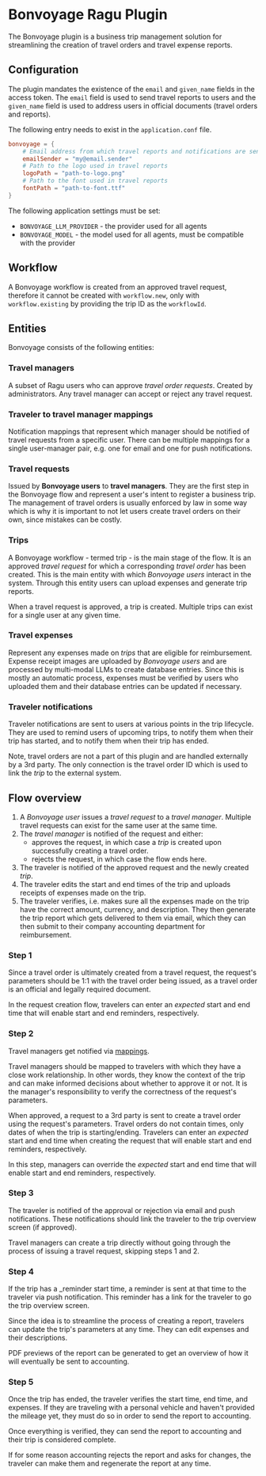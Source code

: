 # Bonvoyage Ragu Plugin

The Bonvoyage plugin is a business trip management solution for streamlining the creation
of travel orders and travel expense reports.

## Configuration

The plugin mandates the existence of the `email` and `given_name` fields in the access token.
The `email` field is used to send travel reports to users and the `given_name` field is used to address users
in official documents (travel orders and reports).

The following entry needs to exist in the `application.conf` file.

```conf
bonvoyage = {
    # Email address from which travel reports and notifications are sent
    emailSender = "my@email.sender"
    # Path to the logo used in travel reports
    logoPath = "path-to-logo.png"
    # Path to the font used in travel reports
    fontPath = "path-to-font.ttf"
}
```

The following application settings must be set:

- `BONVOYAGE_LLM_PROVIDER` - the provider used for all agents
- `BONVOYAGE_MODEL` - the model used for all agents, must be compatible with the provider

## Workflow

A Bonvoyage workflow is created from an approved travel request, therefore it cannot be created with `workflow.new`,
only with `workflow.existing` by providing the trip ID as the `workflowId`.

## Entities

Bonvoyage consists of the following entities:

### **Travel managers**

A subset of Ragu users who can approve *travel order requests*. Created by administrators.
Any travel manager can accept or reject any travel request.

### **Traveler to travel manager mappings**

Notification mappings that represent which manager should be notified of travel requests from a specific user.
There can be multiple mappings for a single user-manager pair, e.g. one for email and one for push notifications.

### **Travel requests**

Issued by **Bonvoyage users** to **travel managers**. They are the first step in the Bonvoyage flow and represent
a user's intent to register a business trip. The management of travel orders is usually enforced by law in some
way which is why it is important to not let users create travel orders on their own, since mistakes can be costly.

### **Trips**

A Bonvoyage workflow - termed trip - is the main stage of the flow. It is an approved *travel request* for which
a corresponding *travel order* has been created. This is the main entity with which *Bonvoyage users* interact in the
system. Through this entity users can upload expenses and generate trip reports.

When a travel request is approved, a trip is created. Multiple trips can exist for a single user at any given time.

### **Travel expenses**

Represent any expenses made on *trips* that are eligible for reimbursement. Expense receipt images are uploaded by
*Bonvoyage users* and are processed by multi-modal LLMs to create database entries.
Since this is mostly an automatic process, expenses must be verified by users who uploaded them and their
database entries can be updated if necessary.

### **Traveler notifications**

Traveler notifications are sent to users at various points in the trip lifecycle. They are used to remind users
of upcoming trips, to notify them when their trip has started, and to notify them when their trip has ended.

Note, travel orders are not a part of this plugin and are handled externally by a 3rd party. The only connection is
the travel order ID which is used to link the *trip* to the external system.

## Flow overview

1. A *Bonvoyage user* issues a *travel request* to a *travel manager*.
   Multiple travel requests can exist for the same user at the same time.
2. The *travel manager* is notified of the request and either:
    - approves the request, in which case a *trip* is created upon
      successfully creating a travel order.
    - rejects the request, in which case the flow ends here.
3. The traveler is notified of the approved request and the newly created *trip*.
4. The traveler edits the start and end times of the trip and uploads receipts of expenses made on the trip.
5. The traveler verifies, i.e. makes sure all the expenses made on the trip have the correct amount, currency,
   and description. They then generate the trip report which gets delivered to them via email, which they can then
   submit to their company accounting department for reimbursement.

### Step 1

Since a travel order is ultimately created from a travel request, the request's parameters should be 1:1 with the travel
order being issued, as a travel order is an official and legally required document.

In the request creation flow, travelers can enter an _expected_ start and end time that will enable start and end
reminders, respectively.

### Step 2

Travel managers get notified via [mappings](#traveler-to-travel-manager-mappings).

Travel managers should be mapped to travelers with which they have a close work relationship.
In other words, they know the context of the trip and can make informed decisions about whether to approve it or not.
It is the manager's responsibility to verify the correctness of the request's parameters.

When approved, a request to a 3rd party is sent to create a travel order using the request's parameters.
Travel orders do not contain times, only dates of when the trip is starting/ending.
Travelers can enter an _expected_ start and end time when creating the request that will enable start and end reminders,
respectively.

In this step, managers can override the _expected_ start and end time that will enable start and end
reminders, respectively.

### Step 3

The traveler is notified of the approval or rejection via email and push notifications. These notifications should link
the traveler to the trip overview screen (if approved).

Travel managers can create a trip directly without going through the process of issuing a travel request, skipping
steps 1 and 2.

### Step 4

If the trip has a _reminder start time, a reminder is sent at that time to the traveler via push notification.
This reminder has a link for the traveler to go the trip overview screen.

Since the idea is to streamline the process of creating a report, travelers can update the trip's parameters at any
time. They can edit expenses and their descriptions.

PDF previews of the report can be generated to get an overview of how it will eventually be sent to accounting.

### Step 5

Once the trip has ended, the traveler verifies the start time, end time, and expenses.
If they are traveling with a personal vehicle and haven't provided the mileage yet, they
must do so in order to send the report to accounting.

Once everything is verified, they can send the report to accounting and their trip is considered complete.

If for some reason accounting rejects the report and asks for changes, the traveler can make them and
regenerate the report at any time.